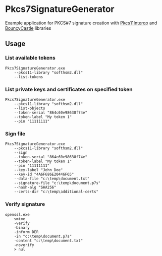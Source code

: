 Pkcs7SignatureGenerator
=======================

Example application for PKCS#7 signature creation with [Pkcs11Interop](http://www.pkcs11interop.net) and [BouncyCastle](http://www.bouncycastle.org/csharp/) libraries

## Usage

### List available tokens

	Pkcs7SignatureGenerator.exe
		--pkcs11-library "softhsm2.dll"
		--list-tokens

### List private keys and certificates on specified token

	Pkcs7SignatureGenerator.exe
		--pkcs11-library "softhsm2.dll"
		--list-objects
		--token-serial "864c60e98638f74e"
		--token-label "My token 1"
		--pin "11111111"

### Sign file

	Pkcs7SignatureGenerator.exe
		--pkcs11-library "softhsm2.dll"
		--sign
		--token-serial "864c60e98638f74e"
		--token-label "My token 1"
		--pin "11111111"
		--key-label "John Doe"
		--key-id "4A6F686E20446F65"
		--data-file "c:\temp\document.txt"
		--signature-file "c:\temp\document.p7s"
		--hash-alg "SHA256"
		--certs-dir "c:\temp\additional-certs"

### Verify signature

	openssl.exe
		smime
		-verify
		-binary
		-inform DER
		-in "c:\temp\document.p7s"
		-content "c:\temp\document.txt"
		-noverify
		> nul

